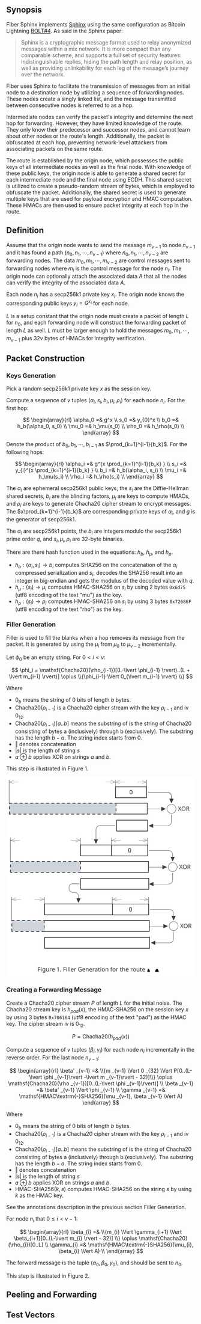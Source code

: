 ## Synopsis

Fiber Sphinx implements [Sphinx][Sphinx] using the same configuration as Bitcoin Lightning [BOLT#4][BOLT4]. As said in the Sphinx paper:

> Sphinx is a cryptographic message format used to relay anonymized messages within a mix network. It is more compact than any comparable scheme, and supports a full set of security features: indistinguishable replies, hiding the path length and relay position, as well as providing unlinkability for each leg of the message’s journey over the network.

[Sphinx]: http://ieeexplore.ieee.org/document/5207650/
[BOLT4]: https://github.com/lightning/bolts/blob/master/04-onion-routing.md

Fiber uses Sphinx to facilitate the transmission of messages from an initial node to a destination node by utilizing a sequence of forwarding nodes. These nodes create a singly linked list, and the message transmitted between consecutive nodes is referred to as a hop.

Intermediate nodes can verify the packet's integrity and determine the next hop for forwarding. However, they have limited knowledge of the route. They only know their predecessor and successor nodes, and cannot learn about other nodes or the route's length. Additionally, the packet is obfuscated at each hop, preventing network-level attackers from associating packets on the same route.

The route is established by the origin node, which possesses the public keys of all intermediate nodes as well as the final node. With knowledge of these public keys, the origin node is able to generate a shared secret for each intermediate node and the final node using ECDH. This shared secret is utilized to create a pseudo-random stream of bytes, which is employed to obfuscate the packet. Additionally, the shared secret is used to generate multiple keys that are used for payload encryption and HMAC computation. These HMACs are then used to ensure packet integrity at each hop in the route.

## Definition

Assume that the origin node wants to send the message $m_{v-1}$ to node $n_{v-1}$ and it has found a path $(n_0, n_1, \cdots, n_{v-1})$ where $n_0, n_1, \cdots, n_{v-2}$ are forwarding nodes. The data $m_0, m_1, \cdots, m_{v-2}$ are control messages sent to forwarding nodes where $m_i$ is the control message for the node $n_i$. The origin node can optionally attach the associated data $A$ that all the nodes can verify the integrity of the associated data $A$.

Each node $n_i$ has a secp256k1 private key $x_i$. The origin node knows the corresponding public keys $y_i = G^{x_i}$ for each node.

$L$ is a setup constant that the origin node must create a packet of length $L$ for $n_0$, and each forwarding node will construct the forwarding packet of length $L$ as well. $L$ must be larger enough to hold the messages $m_0, m_1, \cdots, m_{v-1}$ plus $32v$ bytes of HMACs for integrity verification.

## Packet Construction

### Keys Generation

Pick a random secp256k1 private key $x$ as the session key.

Compute a sequence of $v$ tuples $(\alpha_i, s_i, b_i, \mu_i, \rho_i)$ for each node $n_i$. For the first hop:

$$
\begin{array}{rl}
\alpha_0 =& g^x \\
s_0 =& y_{0}^x \\
b_0 =& h_b(\alpha_0, s_0) \\
\mu_0 =& h_\mu(s_0) \\
\rho_0 =& h_\rho(s_0) \\
\end{array}
$$

Denote the product of $b_0, b_1, \cdots, b_{i-1}$ as $\prod_{k=1}^{i-1}{b_k}$. For the following hops:

$$
\begin{array}{rl}
\alpha_i =& g^{x \prod_{k=1}^{i-1}{b_k} } \\
s_i =& y_{i}^{x \prod_{k=1}^{i-1}{b_k} } \\
b_i =& h_b(\alpha_i, s_i) \\
\mu_i =& h_\mu(s_i) \\
\rho_i =& h_\rho(s_i) \\
\end{array}
$$

The $\alpha_i$ are ephemeral secp256k1 public keys, the $s_i$ are the Diffie-Hellman shared secrets, $b_i$ are the blinding factors, $\mu_i$ are keys to compute HMACs, and $\rho_i$ are keys to generate Chacha20 cipher stream to encrypt messages. The $x\prod_{k=1}^{i-1}{b_k}$ are corresponding private keys of $\alpha_i$, and $g$ is the generator of secp256k1.

The $\alpha_i$ are secp256k1 points, the $b_i$ are integers modulo the secp256k1 prime order $q$, and $s_i, \mu_i, \rho_i$ are 32-byte binaries.

There are there hash function used in the equations: $h_b$, $h_\mu$, and $h_\rho$.

- $h_b: (\alpha_i, s_i) \to b_i$ computes SHA256 on the concatenation of the $\alpha_i$ compressed serialization and $s_i$, decodes the SHA256 result into an integer in big-endian and gets the modulus of the decoded value with $q$.
- $h_\mu: (s_i) \to \mu_i$ computes HMAC-SHA256 on $s_i$ by using 2 bytes `0x6d75` (utf8 encoding of the text "mu") as the key.
- $h_\rho: (s_i) \to \rho_i$ computes HMAC-SHA256 on $s_i$ by using 3 bytes `0x72686F` (utf8 encoding of the text "rho") as the key.

### Filler Generation

Filler is used to fill the blanks when a hop removes its message from the packet. It is generated by using the $\mu_i$ from $\mu_0$ to $\mu_{v-2}$ incrementally.

Let $\phi_0$ be an empty string. For $0 \lt i \lt v$:

$$
\phi_i = \mathsf{Chacha20}(\rho_{i-1})[(L-\lvert \phi_{i-1} \rvert)..(L + \lvert m_{i-1} \rvert)] \oplus \\{\phi_{i-1} \Vert 0_{\lvert m_{i-1} \rvert} \\}
$$

Where
- $0_b$ means the string of 0 bits of length $b$ bytes.
- $\mathsf{Chacha20}(\rho_{i-1})$ is a Chacha20 cipher stream with the key $\rho_{i-1}$ and iv $0_{12}$.
- $\mathsf{Chacha20}(\rho_{i-1})[a..b]$ means the substring of is the string of $\mathsf{Chacha20}$ consisting of bytes a (inclusively) through b (exclusively). The substring has the length $b - a$. The string index starts from 0.
- $\Vert$ denotes concatenation
- $\lvert s \rvert$ is the length of string $s$
- $a \oplus b$ applies XOR on strings $a$ and $b$.

This step is illustrated in Figure 1.

![](Fiber%20Sphinx%20Specification%20-%20Filler%20Generation.excalidraw.svg)

### Creating a Forwarding Message

Create a Chacha20 cipher stream $P$ of length $L$ for the initial noise. The Chacha20 stream key is $h_{\mathit{pad}}(x)$, the HMAC-SHA256 on the session key $x$ by using 3 bytes `0x706164` (utf8 encoding of the text "pad") as the HMAC key. The cipher stream iv is $0_{12}$.

$$
P = \mathsf{Chacha20}(h_{\mathit{pad}}(x))
$$

Compute a sequence of $v$ tuples $(\beta_i, \gamma_i)$ for each node $n_i$ incrementally in the reverse order. For the last node $n_{v-1}$:

$$
\begin{array}{rl}
\beta' _{v-1} =& \\{m _{v-1} \Vert 0 _{32} \Vert P[0..(L-\lvert \phi _{v-1}\rvert -\lvert m _{v-1}\rvert - 32)]\\} \oplus \mathsf{Chacha20}(\rho _{v-1})[0..(L-\lvert \phi _{v-1}\rvert)] \\
\beta _{v-1} =& \beta' _{v-1} \Vert \phi _{v-1} \\
\gamma _{v-1} =& \mathsf{HMAC\textrm{-}SHA256}(\mu _{v-1}, \beta _{v-1} \Vert A)
\end{array}
$$

Where
- $0_b$ means the string of 0 bits of length $b$ bytes.
- $\mathsf{Chacha20}(\rho_{i-1})$ is a Chacha20 cipher stream with the key $\rho_{i-1}$ and iv $0_{12}$.
- $\mathsf{Chacha20}(\rho_{i-1})[a..b]$ means the substring of is the string of $\mathsf{Chacha20}$ consisting of bytes a (inclusively) through b (exclusively). The substring has the length $b - a$. The string index starts from 0.
- $\Vert$ denotes concatenation
- $\lvert s \rvert$ is the length of string $s$
- $a \oplus b$ applies XOR on strings $a$ and $b$.
- $\mathsf{HMAC\textrm{-}SHA256}(k, s)$ computes HMAC-SHA256 on the string $s$ by using $k$ as the HMAC key.

See the annotations description in the previous section Filler Generation.

For node $n_i$ that $0 \le i \lt v-1$:

$$
\begin{array}{rl}
\beta_{i} =& \\{m_{i} \Vert \gamma_{i+1} \Vert \beta_{i+1}[0..(L-\lvert m_{i} \rvert - 32)] \\} \oplus \mathsf{Chacha20}(\rho_{i})[0..L] \\
\gamma_{i} =& \mathsf{HMAC\textrm{-}SHA256}(\mu_{i}, \beta_{i} \Vert A) \\
\end{array}
$$

The forward message is the tuple $(\alpha_0, \beta_0, \gamma_0)$, and should be sent to $n_0$.

This step is illustrated in Figure 2.

## Peeling and Forwarding


## Test Vectors

